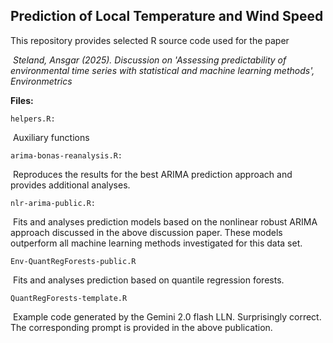 ## Prediction of Local Temperature and Wind Speed

This repository provides selected R source code used for the paper

​	*Steland, Ansgar (2025). Discussion on 'Assessing predictability of environmental time series with statistical and machine learning methods', Environmetrics*



**Files:**

`helpers.R:`

​	Auxiliary functions

`arima-bonas-reanalysis.R:`

​	Reproduces the results for the best ARIMA prediction approach and provides additional analyses.

`nlr-arima-public.R:`

​	Fits and analyses prediction models based on the nonlinear robust ARIMA approach discussed in the above discussion paper. These models outperform all machine learning methods investigated for this data set.

`Env-QuantRegForests-public.R`

​	Fits and analyses prediction based on quantile regression forests. 

`QuantRegForests-template.R`

​	Example code generated by the Gemini 2.0 flash LLN. Surprisingly correct. The corresponding prompt is provided in the above publication.